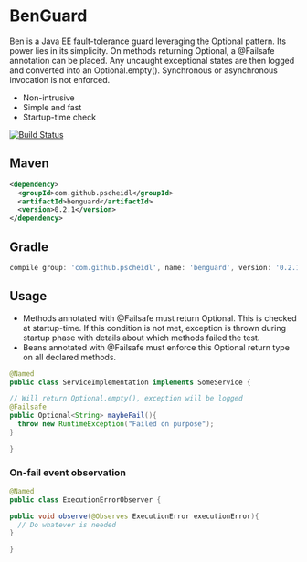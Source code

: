 # BenGuard
Ben is a Java EE fault-tolerance guard leveraging the Optional pattern. Its power lies in its simplicity. On methods returning Optional<T>, a @Failsafe annotation can be placed. Any uncaught exceptional states are then logged and converted into an Optional.empty(). Synchronous or asynchronous invocation is not enforced.

- Non-intrusive
- Simple and fast
- Startup-time check

[![Build Status](https://travis-ci.org/Pscheidl/BenGuard.svg?branch=master)](https://travis-ci.org/Pscheidl/BenGuard)

## Maven
```xml
<dependency>
  <groupId>com.github.pscheidl</groupId>
  <artifactId>benguard</artifactId>
  <version>0.2.1</version>
</dependency>
```
## Gradle

```groovy
compile group: 'com.github.pscheidl', name: 'benguard', version: '0.2.1'
```
## Usage

- Methods annotated with @Failsafe must return Optional<T>. This is checked at startup-time. If this condition is not met, exception is thrown during startup phase with details about which methods failed the test.
- Beans annotated with @Failsafe must enforce this Optional<T> return type on all declared methods.

```java
@Named
public class ServiceImplementation implements SomeService {

// Will return Optional.empty(), exception will be logged
@Failsafe
public Optional<String> maybeFail(){
  throw new RuntimeException("Failed on purpose");
}

}
```
### On-fail event observation
```java
@Named
public class ExecutionErrorObserver {

public void observe(@Observes ExecutionError executionError){
  // Do whatever is needed
}

}
```
